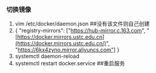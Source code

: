 ### 切换镜像

1. vim /etc/docker/daemon.json      ##没有该文件则自己创建
2. { "registry-mirrors": ["https://hub-mirror.c.163.com", "[https://docker.mirrors.ustc.edu.cn](https://docker.mirrors.ustc.edu.cn/)", "https://6kx4zyno.mirror.aliyuncs.com"] }
3. systemctl daemon-reload
4. systemctl restart docker.service   ##重启服务

